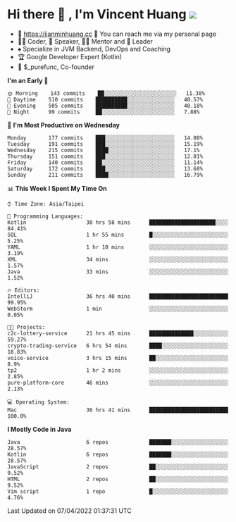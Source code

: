 # Hi there 👋 , I'm Vincent Huang ![](https://komarev.com/ghpvc/?username=Jian-Min-Huang)
- 💎 https://jianminhuang.cc 🙋 You can reach me via my personal page
- 👨‍💻 Coder, 🎤 Speaker, 👨‍🏫 Mentor and 🚀 Leader
- ♠️ Specialize in JVM Backend, DevOps and Coaching
- 🏆 Google Developer Expert (Kotlin)
- 💼 $_purefunc, Co-founder

<!--START_SECTION:waka-->
**I'm an Early 🐤** 

```text
🌞 Morning    143 commits    ██░░░░░░░░░░░░░░░░░░░░░░░   11.38% 
🌆 Daytime    510 commits    ██████████░░░░░░░░░░░░░░░   40.57% 
🌃 Evening    505 commits    ██████████░░░░░░░░░░░░░░░   40.18% 
🌙 Night      99 commits     ██░░░░░░░░░░░░░░░░░░░░░░░   7.88%

```
📅 **I'm Most Productive on Wednesday** 

```text
Monday       177 commits    ███░░░░░░░░░░░░░░░░░░░░░░   14.08% 
Tuesday      191 commits    ███░░░░░░░░░░░░░░░░░░░░░░   15.19% 
Wednesday    215 commits    ████░░░░░░░░░░░░░░░░░░░░░   17.1% 
Thursday     151 commits    ███░░░░░░░░░░░░░░░░░░░░░░   12.01% 
Friday       140 commits    ██░░░░░░░░░░░░░░░░░░░░░░░   11.14% 
Saturday     172 commits    ███░░░░░░░░░░░░░░░░░░░░░░   13.68% 
Sunday       211 commits    ████░░░░░░░░░░░░░░░░░░░░░   16.79%

```


📊 **This Week I Spent My Time On** 

```text
⌚︎ Time Zone: Asia/Taipei

💬 Programming Languages: 
Kotlin                   30 hrs 58 mins      █████████████████████░░░░   84.41% 
SQL                      1 hr 55 mins        █░░░░░░░░░░░░░░░░░░░░░░░░   5.25% 
YAML                     1 hr 10 mins        ░░░░░░░░░░░░░░░░░░░░░░░░░   3.19% 
XML                      34 mins             ░░░░░░░░░░░░░░░░░░░░░░░░░   1.57% 
Java                     33 mins             ░░░░░░░░░░░░░░░░░░░░░░░░░   1.52%

🔥 Editors: 
IntelliJ                 36 hrs 40 mins      █████████████████████████   99.95% 
WebStorm                 1 min               ░░░░░░░░░░░░░░░░░░░░░░░░░   0.05%

🐱‍💻 Projects: 
c2c-lottery-service      21 hrs 45 mins      ██████████████░░░░░░░░░░░   59.27% 
crypto-trading-service   6 hrs 54 mins       ████░░░░░░░░░░░░░░░░░░░░░   18.83% 
voice-service            3 hrs 15 mins       ██░░░░░░░░░░░░░░░░░░░░░░░   8.9% 
tp2                      1 hr 2 mins         ░░░░░░░░░░░░░░░░░░░░░░░░░   2.85% 
pure-platform-core       46 mins             ░░░░░░░░░░░░░░░░░░░░░░░░░   2.13%

💻 Operating System: 
Mac                      36 hrs 41 mins      █████████████████████████   100.0%

```

**I Mostly Code in Java** 

```text
Java                     6 repos             ███████░░░░░░░░░░░░░░░░░░   28.57% 
Kotlin                   6 repos             ███████░░░░░░░░░░░░░░░░░░   28.57% 
JavaScript               2 repos             ██░░░░░░░░░░░░░░░░░░░░░░░   9.52% 
HTML                     2 repos             ██░░░░░░░░░░░░░░░░░░░░░░░   9.52% 
Vim script               1 repo              █░░░░░░░░░░░░░░░░░░░░░░░░   4.76%

```



 Last Updated on 07/04/2022 01:37:31 UTC
<!--END_SECTION:waka-->
